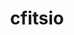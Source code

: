 ---
title: "cfitsio"
layout: cache
categories: [package, develop]
meta: {"compilers": ["gcc@11.4.0"], "num_specs": 13, "num_specs_by_stack": {"hep": 13, "root": 13}, "oss": ["ubuntu22.04"], "platforms": ["linux"], "stacks": ["hep", "root"], "targets": ["x86_64_v3"], "versions": ["4.5.0"]}
spec_details: [{"compiler": "gcc@11.4.0", "hash": "4ewb2bremcebjsjsms23ylbr462z3pbw", "os": "ubuntu22.04", "platform": "linux", "size": "-", "stacks": ["hep", "root"], "target": "x86_64_v3", "variants": ["build_system=autotools", "+bzip2", "+fortran"], "versions": ["4.5.0"]}, {"compiler": "gcc@11.4.0", "hash": "5ryi6qov7dn53vh7dmlfwpg62nd63bgb", "os": "ubuntu22.04", "platform": "linux", "size": "-", "stacks": ["hep", "root"], "target": "x86_64_v3", "variants": ["build_system=autotools", "+bzip2", "+fortran"], "versions": ["4.5.0"]}, {"compiler": "gcc@11.4.0", "hash": "6ss5xsezvrljxg2kug7mukk3lweaw52i", "os": "ubuntu22.04", "platform": "linux", "size": "-", "stacks": ["hep", "root"], "target": "x86_64_v3", "variants": ["build_system=autotools", "+bzip2", "+fortran"], "versions": ["4.5.0"]}, {"compiler": "gcc@11.4.0", "hash": "e4paa4yzrs2nxm7cm733crqifmftlusn", "os": "ubuntu22.04", "platform": "linux", "size": "-", "stacks": ["hep", "root"], "target": "x86_64_v3", "variants": ["build_system=autotools", "+bzip2", "+fortran"], "versions": ["4.5.0"]}, {"compiler": "gcc@11.4.0", "hash": "jg4n2mxn4xs53hnhb56r2zzn2lmnubnj", "os": "ubuntu22.04", "platform": "linux", "size": "-", "stacks": ["hep", "root"], "target": "x86_64_v3", "variants": ["build_system=autotools", "+bzip2", "+fortran"], "versions": ["4.5.0"]}, {"compiler": "gcc@11.4.0", "hash": "jpqiy2osvql5aptzqn7tx25e4epbju57", "os": "ubuntu22.04", "platform": "linux", "size": "-", "stacks": ["hep", "root"], "target": "x86_64_v3", "variants": ["build_system=autotools", "+bzip2", "+fortran"], "versions": ["4.5.0"]}, {"compiler": "gcc@11.4.0", "hash": "la26oz4f6bciqrn7jgbfu34nscpml2hi", "os": "ubuntu22.04", "platform": "linux", "size": "-", "stacks": ["hep", "root"], "target": "x86_64_v3", "variants": ["build_system=autotools", "+bzip2", "+fortran"], "versions": ["4.5.0"]}, {"compiler": "gcc@11.4.0", "hash": "n6x64mvetisas3ukjrffbyl5aqb46fmb", "os": "ubuntu22.04", "platform": "linux", "size": "-", "stacks": ["hep", "root"], "target": "x86_64_v3", "variants": ["build_system=autotools", "+bzip2", "+fortran"], "versions": ["4.5.0"]}, {"compiler": "gcc@11.4.0", "hash": "nocbcosu6ezpvaaeak3iryfqwpj7ng35", "os": "ubuntu22.04", "platform": "linux", "size": "-", "stacks": ["hep", "root"], "target": "x86_64_v3", "variants": ["build_system=autotools", "+bzip2", "+fortran"], "versions": ["4.5.0"]}, {"compiler": "gcc@11.4.0", "hash": "p3jr2awt5ts24ox7sgw7j6yhbjunzgyr", "os": "ubuntu22.04", "platform": "linux", "size": "-", "stacks": ["hep", "root"], "target": "x86_64_v3", "variants": ["build_system=autotools", "+bzip2", "+fortran"], "versions": ["4.5.0"]}, {"compiler": "gcc@11.4.0", "hash": "u6nj7dd4sod6prfgdjnsxvo6c4l2ujay", "os": "ubuntu22.04", "platform": "linux", "size": "-", "stacks": ["hep", "root"], "target": "x86_64_v3", "variants": ["build_system=autotools", "+bzip2", "+fortran"], "versions": ["4.5.0"]}, {"compiler": "gcc@11.4.0", "hash": "ww2qml6n6ubx6vos34i3uil7a35joufp", "os": "ubuntu22.04", "platform": "linux", "size": "-", "stacks": ["hep", "root"], "target": "x86_64_v3", "variants": ["build_system=autotools", "+bzip2", "+fortran"], "versions": ["4.5.0"]}, {"compiler": "gcc@11.4.0", "hash": "ywxh4mwq45vndhrlblojjr6yhcktuayk", "os": "ubuntu22.04", "platform": "linux", "size": "-", "stacks": ["hep", "root"], "target": "x86_64_v3", "variants": ["build_system=autotools", "+bzip2", "+fortran"], "versions": ["4.5.0"]}]
---